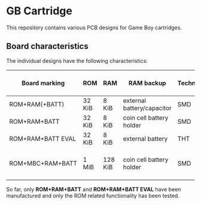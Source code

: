 # GB Cartridge

This repository contains various PCB designs for Game Boy cartridges.

## Board characteristics

The individual designs have the following characteristics:

Board marking     | ROM    | RAM     | RAM backup                 | Technology | Memory Bank Controller
------------------|--------|---------|----------------------------|------------|--------------------------------
ROM+RAM(+BATT)    | 32 KiB | 8 KiB   | external battery/capacitor | SMD        | none
ROM+RAM+BATT      | 32 KiB | 8 KiB   | coin cell battery holder   | SMD        | none
ROM+RAM+BATT EVAL | 32 KiB | 8 KiB   | external battery           | THT        | none
ROM+MBC+RAM+BATT  | 1 MiB  | 128 KiB | coin cell battery holder   | SMD        | 74xx ICs loosely imitating MBC5

So far, only __ROM+RAM+BATT__ and __ROM+RAM+BATT EVAL__ have been manufactured and only the ROM related functionality has been tested.
